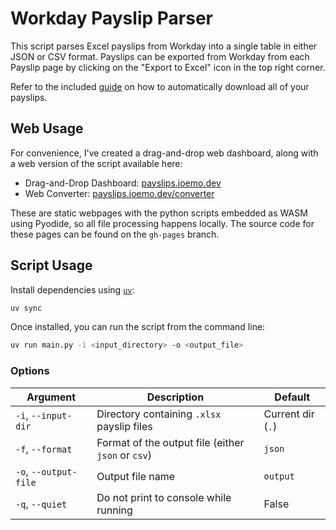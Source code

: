 # Workday Payslip Parser

This script parses Excel payslips from Workday into a single table in either
JSON or CSV format. Payslips can be exported from Workday from each Payslip
page by clicking on the "Export to Excel" icon in the top right corner.

Refer to the included [guide](payslip-automation-guide.md) on how to
automatically download all of your payslips.

## Web Usage

For convenience, I've created a drag-and-drop web dashboard, along with a
web version of the script available here:

- Drag-and-Drop Dashboard: [payslips.joemo.dev](https://payslips.joemo.dev)
- Web Converter: [payslips.joemo.dev/converter](https://payslips.joemo.dev/converter)

These are static webpages with the python scripts embedded as WASM using
Pyodide, so all file processing happens locally. The source code for these
pages can be found on the `gh-pages` branch.

## Script Usage

Install dependencies using [`uv`](https://github.com/astral-sh/uv):

```bash
uv sync
```

Once installed, you can run the script from the command line:

```bash
uv run main.py -i <input_directory> -o <output_file>
```

### Options

| Argument               | Description                                               | Default           |
|------------------------|-----------------------------------------------------------|-------------------|
| `-i`, `--input-dir`    | Directory containing `.xlsx` payslip files                | Current dir (`.`) |
| `-f`, `--format`       | Format of the output file (either `json` or `csv`)        | `json`            |
| `-o`, `--output-file`  | Output file name                                          | `output`          |
| `-q`, `--quiet`        | Do not print to console while running                     | False             |
